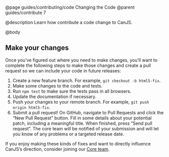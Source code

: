 @page guides/contributing/code Changing the Code
@parent guides/contribute 7

@description Learn how contribute a code change to CanJS.

@body

##  Make your changes

Once you’ve figured out where you need to make changes, you’ll want to complete the following steps
to make those changes and create a pull request so we can include your code in future releases:


1. Create a new feature branch. For example, `git checkout -b html5-fix`.
2. Make some changes to the code and tests.
4. Run `npm test` to make sure the tests pass in all browsers.
5. Update the documentation if necessary.
6. Push your changes to your remote branch.  For example, `git push origin html5-fix`.
7. Submit a pull request! On GitHub, navigate to Pull Requests and click the “New Pull Request” button. Fill in some
   details about your potential patch, including a meaningful title. When finished, press “Send pull request”. The core team will be notified of your submission and will let you know of any problems or a targeted release date.

If you enjoy making these kinds of fixes and want to directly influence CanJS’s direction,
consider joining our [Core team](https://donejs.com/About.html#core-team).
